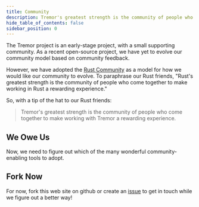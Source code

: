 ```yaml
---
title: Community
description: Tremor's greatest strength is the community of people who come together to make working with Tremor a rewarding experience.
hide_table_of_contents: false
sidebar_position: 0
---
```


The Tremor project is an early-stage project, with a small supporting community.
As a recent open-source project, we have yet to evolve our community model based on community feedback.

However, we have adopted the [Rust Community](https://www.rust-lang.org/community) as a model for how we would like our community to evolve. To paraphrase our Rust friends, "Rust's greatest strength is the community of people who come together to make working in Rust a rewarding experience."

So, with a tip of the hat to our Rust friends:

> Tremor's greatest strength is the community of people who come together to make working with Tremor a rewarding experience.

## We Owe Us

Now, we need to figure out which of the many wonderful community-enabling tools to adopt.

## Fork Now

For now, fork this web site on github or create an [issue](https://github.com/tremor-rs/tremor-www-main/issues) to get in touch while we figure out a better way!
